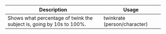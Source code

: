 Description | Usage
------------ | -------------
Shows what percentage of twink the subject is, going by 10s to 100%. | twinkrate (person/character)
